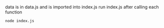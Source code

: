 data is in data.js and is imported into index.js
run index.js after calling each function

`node index.js`
